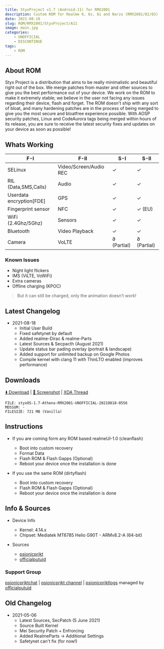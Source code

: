```yaml
---
title: StyxProject v1.7 (Android-11) for RMX2001
description: Custom ROM for Realme 6, 6s, 6i and Narzo (RMX2001/02/03)
date: 2021-08-18
slug: ROM/RMX2001/StyxProject/A11
image: main.jpg
categories:
    - UNOFFICIAL
    - DISCONTINUE
tags:
    - ROM
---
```


## About ROM
Styx Project is a distribution that aims to be really minimalistic and beautiful right out of the box. We merge patches from master and other sources to give you the best performance out of your device.
We work on the ROM to make it extremely stable; we believe in the user not facing any issues regarding their device, flash and forget.
The ROM doesn't ship with any sort of bloat, and many hardening patches are in the process of being merged to give you the most secure and bloatfree experience possible.
With AOSP security patches, Linux and CodeAurora tags being merged within hours of its release, you are sure to receive the latest security fixes and updates on your device as soon as possible!

## Whats Working
F-I | F-II | S-I | S-II
---------|---------|---------|---------
SELinux | Video/Screen/Audio REC | ✓ | ✓
RIL (Data,SMS,Calls) | Audio | ✓ | ✓
Userdata encryption[FDE] | GPS | ✓ | ✓
Fingerprint sensor | NFC | ✓ | ✓ (EU)
WiFi (2.4Ghz/5Ghz) | Sensors | ✓ | ✓
Bluetooth | Video Playback | ✓ | ✓
Camera | VoLTE | ∂ (Partial) | ∂ (Partial)

### Known Issues
* Night light flickers
* IMS (ViLTE, VoWiFi)
* Extra cameras
* Offline charging (KPOC)
> But it can still be charged, only the animation doesn’t work!

## Latest Changelog
* 2021-08-18
  * Initial User Build
  * Fixed safetynet by default
  * Added realme-Dirac & realme-Parts
  * Latest Sources & Secpacth (August 2021)
  * Update status bar pading overlay (portrait & landscape)
  * Added support for unlimited backup on Google Photos
  * Compile kernel with clang 11 with ThinLTO enabled (improves performance)

## Downloads
[⬇️ Download](https://github.com/PutuDevelopers/updates/releases/tag/styxOS-1.7-Athena-RMX2001) | [🌆 Screenshot](https://t.me/psionicprjkt/152) | [XDA Thread](https://forum.xda-developers.com/t/rom-11-unofficial-styx-project-18-08-2021.4321283/)

```
FILE: styxOS-1.7-Athena-RMX2001-UNOFFICIAL-20210818-0556
MD5SUM: -
FILESIZE: 721 MB (Vanilla)
```

## Instructions
* If you are coming form any ROM based realmeUI-1.0 (cleanflash)
  * Boot into custom recovery
  * Format Data
  * Flash ROM &  Flash Gapps (Optional)
  * Reboot your device once the installation is done

* If you use the same ROM (dirtyflash)
  * Boot into custom recovery
  * Flash ROM &  Flash Gapps (Optional)
  * Reboot your device once the installation is done

## Info & Sources
* Device Info
  * Kernel: 4.14.x
  * Chipset: Mediatek MT6785 Helio G90T - ARMv8.2-A (64-bit)

* Sources
  * [psionicprjkt](https://github.com/psionicprjkt)
  * [officialputuid](https://github.com/officialputuid)

### Support Group
[psionicprjktchat](https://t.me/psionicprjktchat) | [psionicprjkt channel](https://t.me/psionicprjkt) | [psionicprjktlogs](https://t.me/psionicprjktlogs) managed by [officialputuid](https://t.me/officialputuid)

## Old Changelog
* 2021-05-06
  * Latest Sources, SecPatch (5 June 2021)
  * Source Built Kernel
  * Mei Security Patch + Enfrorcing
  * Added RealmeParts -> Additional Settings
  * Safetynet can't fix (for now!)
